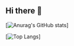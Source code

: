 ## Hi there 👋
[![Anurag's GitHub stats](https://github-readme-stats.vercel.app/api?username=tdtiger)]

[![Top Langs](https://github-readme-stats.vercel.app/api/top-langs/?username=tdtiger&layout=compact)]
